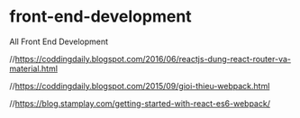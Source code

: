 # front-end-development
All Front End Development


//https://coddingdaily.blogspot.com/2016/06/reactjs-dung-react-router-va-material.html

//https://coddingdaily.blogspot.com/2015/09/gioi-thieu-webpack.html

//https://blog.stamplay.com/getting-started-with-react-es6-webpack/
